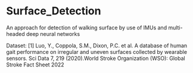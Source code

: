 # Surface_Detection
An approach for detection of walking surface by use of IMUs and multi-headed deep neural networks

Dataset: [1]	Luo, Y., Coppola, S.M., Dixon, P.C. et al. A database of human gait performance on irregular and uneven surfaces collected by wearable sensors. Sci Data 7, 219 (2020).World Stroke Organization (WSO): Global Stroke Fact Sheet 2022

